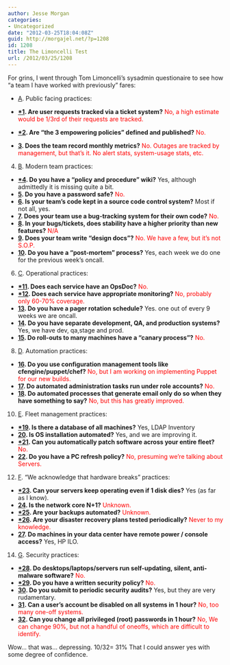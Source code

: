 ```yaml
---
author: Jesse Morgan
categories:
- Uncategorized
date: "2012-03-25T18:04:08Z"
guid: http://morgajel.net/?p=1208
id: 1208
title: The Limoncelli Test
url: /2012/03/25/1208
---
```


For grins, I went through Tom Limoncelli’s sysadmin questionaire to see how “a team I have worked with previously” fares:

- [A](http://everythingsysadmin.com/the-test.html#subA). Public facing practices:

- **[\*1](http://everythingsysadmin.com/the-test.html#ticket). Are user requests tracked via a ticket system?** <span style="color: #ff0000;">No, a high estimate would be 1/3rd of their requests are tracked.</span>
- **[\*2](http://everythingsysadmin.com/the-test.html#3policy). Are “the 3 empowering policies” defined and published?** <span style="color: #ff0000;">No.</span>
- **[3](http://everythingsysadmin.com/the-test.html#metrics). Does the team record monthly metrics?** <span style="color: #ff0000;">No. Outages are tracked by management, but that’s it. No alert stats, system-usage stats, etc.</span>

4. [B](http://everythingsysadmin.com/the-test.html#subB). Modern team practices:
- **[\*4](http://everythingsysadmin.com/the-test.html#wiki). Do you have a “policy and procedure” wiki?** Yes, although admittedly it is missing quite a bit.
- **[5](http://everythingsysadmin.com/the-test.html#pwsafe). Do you have a password safe?**<span style="color: #ff0000;"> No.</span>
- **[6](http://everythingsysadmin.com/the-test.html#sccs). Is your team’s code kept in a source code control system?** Most if not all, yes.
- **[7](http://everythingsysadmin.com/the-test.html#bugtrack). Does your team use a bug-tracking system for their own code?** <span style="color: #ff0000;">No.</span>
- **[8](http://everythingsysadmin.com/the-test.html#stabil). In your bugs/tickets, does stability have a higher priority than new features?** <span style="color: #ff0000;">N/A</span>
- **[9](http://everythingsysadmin.com/the-test.html#ddoc). Does your team write “design docs”?** <span style="color: #ff0000;">No. We have a few, but it’s not S.O.P.</span>
- **[10](http://everythingsysadmin.com/the-test.html#postmort). Do you have a “post-mortem” process?** Yes, each week we do one for the previous week’s oncall.

6. [C](http://everythingsysadmin.com/the-test.html#subC). Operational practices:
- **[\*11](http://everythingsysadmin.com/the-test.html#opsdoc). Does each service have an OpsDoc?** <span style="color: #ff0000;">No.</span>
- **[\*12](http://everythingsysadmin.com/the-test.html#monitor). Does each service have appropriate monitoring?** <span style="color: #ff0000;">No, probably only 60-70% coverage.</span>
- **[13](http://everythingsysadmin.com/the-test.html#rotation). Do you have a pager rotation schedule?** Yes. one out of every 9 weeks we are oncall.
- **[14](http://everythingsysadmin.com/the-test.html#qaprod). Do you have separate development, QA, and production systems?** Yes, we have dev, qa,stage and prod.
- **[15](http://everythingsysadmin.com/the-test.html#canary). Do roll-outs to many machines have a “canary process”?** <span style="color: #ff0000;">No.</span>

8. [D](http://everythingsysadmin.com/the-test.html#subD). Automation practices:
- **[16](http://everythingsysadmin.com/the-test.html#cfgmgmt). Do you use configuration management tools like cfengine/puppet/chef?**<span style="color: #ff0000;"> No, but I am working on implementing Puppet for our new builds.</span>
- **[17](http://everythingsysadmin.com/the-test.html#roleacct). Do automated administration tasks run under role accounts?**<span style="color: #ff0000;"> No.</span>
- **[18](http://everythingsysadmin.com/the-test.html#rolemail). Do automated processes that generate email only do so when they have something to say?** <span style="color: #ff0000;">No, but this has greatly improved.</span>

10. [E](http://everythingsysadmin.com/the-test.html#subE). Fleet management practices:
- **[\*19](http://everythingsysadmin.com/the-test.html#machdb). Is there a database of all machines?** Yes, LDAP Inventory
- **[20](http://everythingsysadmin.com/the-test.html#autoos). Is OS installation automated?** Yes, and we are improving it.
- **[\*21](http://everythingsysadmin.com/the-test.html#patch). Can you automatically patch software across your entire fleet?** <span style="color: #ff0000;">No.</span>
- **[22](http://everythingsysadmin.com/the-test.html#fleet). Do you have a PC refresh policy?** <span style="color: #ff0000;">No, presuming we’re talking about Servers.</span>

12. [F](http://everythingsysadmin.com/the-test.html#subF). “We acknowledge that hardware breaks” practices:
- **[\*23](http://everythingsysadmin.com/the-test.html#raid). Can your servers keep operating even if 1 disk dies?** Yes (as far as I know).
- **[24](http://everythingsysadmin.com/the-test.html#netn1). Is the network core N+1?**<span style="color: #ff0000;"> Unknown.</span>
- **[\*25](http://everythingsysadmin.com/the-test.html#backups). Are your backups automated?**<span style="color: #ff0000;"> Unknown.</span>
- **[\*26](http://everythingsysadmin.com/the-test.html#gameday). Are your disaster recovery plans tested periodically?**<span style="color: #ff0000;"> Never to my knowledge.</span>
- **[27](http://everythingsysadmin.com/the-test.html#hydra). Do machines in your data center have remote power / console access?** Yes, HP ILO.

14. [G](http://everythingsysadmin.com/the-test.html#subG). Security practices:
- **[\*28](http://everythingsysadmin.com/the-test.html#malware). Do desktops/laptops/servers run self-updating, silent, anti-malware software?** <span style="color: #ff0000;">No.</span>
- **[\*29](http://everythingsysadmin.com/the-test.html#secpol). Do you have a written security policy?** <span style="color: #ff0000;">No.</span>
- **[30](http://everythingsysadmin.com/the-test.html#secaud). Do you submit to periodic security audits?** Yes, but they are very rudamentary.
- **[31](http://everythingsysadmin.com/the-test.html#acctdis). Can a user’s account be disabled on all systems in 1 hour?** <span style="color: #ff0000;">No, too many one-off systems.</span>
- **[32](http://everythingsysadmin.com/the-test.html#pwch). Can you change all privileged (root) passwords in 1 hour?**<span style="color: #ff0000;"> No, We can change 90%, but not a handful of oneoffs, which are difficult to identify.</span>

Wow… that was… depressing. 10/32= 31% That I could answer yes with some degree of confidence.